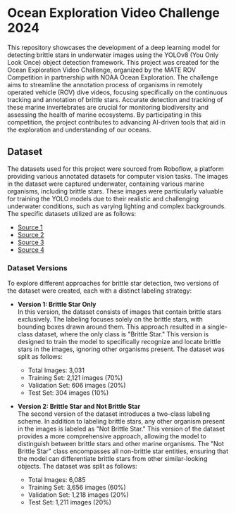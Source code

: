 # Ocean Exploration Video Challenge 2024

This repository showcases the development of a deep learning model for detecting brittle stars in underwater images using the YOLOv8 (You Only Look Once) object detection framework. This project was created for the Ocean Exploration Video Challenge, organized by the MATE ROV Competition in partnership with NOAA Ocean Exploration. The challenge aims to streamline the annotation process of organisms in remotely operated vehicle (ROV) dive videos, focusing specifically on the continuous tracking and annotation of brittle stars. Accurate detection and tracking of these marine invertebrates are crucial for monitoring biodiversity and assessing the health of marine ecosystems. By participating in this competition, the project contributes to advancing AI-driven tools that aid in the exploration and understanding of our oceans.


## Dataset

The datasets used for this project were sourced from Roboflow, a platform providing various annotated datasets for computer vision tasks. The images in the dataset were captured underwater, containing various marine organisms, including brittle stars. These images were particularly valuable for training the YOLO models due to their realistic and challenging underwater conditions, such as varying lighting and complex backgrounds.
The specific datasets utilized are as follows:

- [Source 1](#https://universe.roboflow.com/test-xsnip/mate-brittle-star-detection)
- [Source 2](#https://universe.roboflow.com/raghad-abo-el-eneen/sea-creatures-detection)
- [Source 3](#https://universe.roboflow.com/rowan-mohamed/optimized_result)
- [Source 4](#https://universe.roboflow.com/noaa-wg5ah/brittle-stars)

### Dataset Versions

To explore different approaches for brittle star detection, two versions of the dataset were created, each with a distinct labeling strategy:
- **Version 1: Brittle Star Only** </br>
In this version, the dataset consists of images that contain brittle stars exclusively. The labeling focuses solely on the brittle stars, with bounding boxes drawn around them. This approach resulted in a single-class dataset, where the only class is "Brittle Star." This version is designed to train the model to specifically recognize and locate brittle stars in the images, ignoring other organisms present. The dataset was split as follows:
  - Total Images: 3,031
  - Training Set: 2,121 images (70%)
  - Validation Set: 606 images (20%)
  - Test Set: 304 images (10%)


- **Version 2: Brittle Star and Not Brittle Star** </br>
The second version of the dataset introduces a two-class labeling scheme. In addition to labeling brittle stars, any other organism present in the images is labeled as "Not Brittle Star." This version of the dataset provides a more comprehensive approach, allowing the model to distinguish between brittle stars and other marine organisms. The "Not Brittle Star" class encompasses all non-brittle star entities, ensuring that the model can differentiate brittle stars from other similar-looking objects. The dataset was split as follows:
  - Total Images: 6,085
  - Training Set: 3,656 images (60%)
  - Validation Set: 1,218 images (20%)
  - Test Set: 1,211 images (20%)
